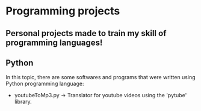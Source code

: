 # Programming projects

## Personal projects made to train my skill of programming languages!

## Python
In this topic, there are some softwares and programs that were written using Python programming language:
* youtubeToMp3.py -> Translator for youtube videos using the 'pytube' library.

